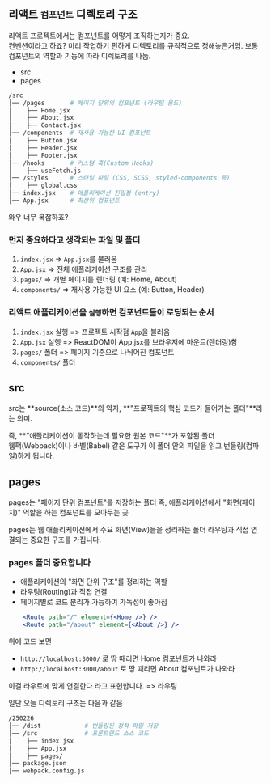 ## 리액트 `컴포넌트` 디렉토리 구조

리액트 프로젝트에서는 컴포넌트를 어떻게 조직하는지가 중요.  
컨벤션이라고 하죠? 미리 작업하기 편하게 디렉토리를 규칙적으로 정해놓은거임.
보통 컴포넌트의 역할과 기능에 따라 디렉토리를 나눔.

- src
- pages

```bash
/src
│── /pages       # 페이지 단위의 컴포넌트 (라우팅 용도)
│    ├── Home.jsx
│    ├── About.jsx
│    ├── Contact.jsx
│── /components  # 재사용 가능한 UI 컴포넌트
│    ├── Button.jsx
│    ├── Header.jsx
│    ├── Footer.jsx
│── /hooks       # 커스텀 훅(Custom Hooks)
│    ├── useFetch.js
│── /styles      # 스타일 파일 (CSS, SCSS, styled-components 등)
│    ├── global.css
│── index.jsx    # 애플리케이션 진입점 (entry)
│── App.jsx      # 최상위 컴포넌트
```

와우 너무 복잡하죠?  

### 먼저 중요하다고 생각되는 파일 및 폴더

1. `index.jsx` => `App.jsx`를 불러옴
2. `App.jsx` => 전체 애플리케이션 구조를 관리
3. `pages/` => 개별 페이지를 렌더링 (예: Home, About)
4. `components/` => 재사용 가능한 UI 요소 (예: Button, Header)

### 리액트 애플리케이션을 `실행`하면 컴포넌트들이 로딩되는 순서

1. `index.jsx` 실행 => 프로젝트 시작점 `App`을 불러옴
2. `App.jsx` 실행 => ReactDOM이 App.jsx를 브라우저에 마운트(렌더링)함
3. `pages/` 폴더 => 페이지 기준으로 나뉘어진 컴포넌트
4. `components/` 폴더

## src

src는 **source(소스 코드)**의 약자,
**"프로젝트의 핵심 코드가 들어가는 폴더"**라는 의미.

즉, **"애플리케이션이 동작하는데 필요한 원본 코드"**가 포함된 폴더  
웹팩(Webpack)이나 바벨(Babel) 같은 도구가 이 폴더 안의 파일을 읽고 번들링(컴파일)하게 됩니다.  

## pages

pages는 "페이지 단위 컴포넌트"를 저장하는 폴더
즉, 애플리케이션에서 "화면(페이지)" 역할을 하는 컴포넌트를 모아두는 곳

pages는 웹 애플리케이션에서 주요 화면(View)들을 정리하는 폴더
라우팅과 직접 연결되는 중요한 구조를 가집니다.

### pages 폴더 중요합니다

- 애플리케이션의 "화면 단위 구조"를 정리하는 역할
- 라우팅(Routing)과 직접 연결
- 페이지별로 코드 분리가 가능하여 가독성이 좋아짐

```jsx
    <Route path="/" element={<Home />} />
    <Route path="/about" element={<About />} />
```

위에 코드 보면

- `http://localhost:3000/` 로 땅 때리면 Home 컴포넌트가 나와라
- `http://localhost:3000/about` 로 땅 때리면 About 컴포넌트가 나와라

이걸 라우트에 맞게 연결한다.라고 표현합니다. => 라우팅

일단 오늘 디렉토리 구조는 다음과 같음

```bash
/250226
│── /dist            # 번들링된 정적 파일 저장
│── /src             # 프론트엔드 소스 코드
│    ├── index.jsx
│    ├── App.jsx
│    ├── pages/
│── package.json
│── webpack.config.js
```

